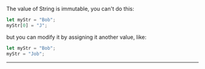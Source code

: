 The value of String is immutable, you can't do this:
```js
let myStr = "Bob";
myStr[0] = "J";
```
but you can modify it by assigning it another value, like:
```js
let myStr = "Bob";
myStr = "Job";
```
----
